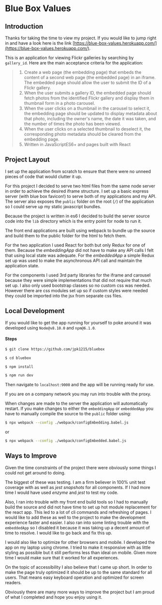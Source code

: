 # Blue Box Values


## Introduction

Thanks for taking the time to view my project. If you would like to jump right in and have a look here is the link [https://blue-box-values.herokuapp.com/](https://blue-box-values.herokuapp.com/).

This is an application for viewing Flickr galleries by searching by `gallery_id`. Here are the main acceptance criteria for the application:

> 1. Create a web page (the embedding page) that embeds the content of a second web page (the embedded page) in an iframe. The embedded page should allow the user to submit the ID of a Flickr gallery.
> 2. When the user submits a gallery ID, the embedded page should fetch photos from the identified Flickr gallery and display them in thumbnail form in a photo carousel.
> 3. When the user clicks on a thumbnail in the carousel to select it, the embedding page should be updated to display metadata about that photo, including the owner's name, the date it was taken, and the number of times the photo has been viewed.
> 4. When the user clicks on a selected thumbnail to deselect it, the corresponding photo metadata should be cleared from the embedding page.
> 5. Written in JavaScriptES6+ and pages built with React

## Project Layout

I set up the application from scratch to ensure that there were no unneed pieces of code that would clutter it up.

For this project I decided to serve two html files from the same node server in order to achieve the desired iframe structure. I set up a basic express server (with blue box favicon!) to serve both of my applications and my API. The server also exposes the `public` folder on the root (`/`) of the application so I could serve up my static javascript bundles.

Because the project is written in es6 I decided to build the server source code into the `lib` directory which is the entry point for node to run it.

The front end applications are built using webpack to bundle up the source and build them to the public folder for the html to fetch them.

For the two application I used React for both but only Redux for one of them. Because the _embeddingApp_ did not have to make any API calls I felt that using local state was adequate. For the _embeddedApp_ a simple Redux set up was used to make the asynchronous API call and maintain the application state.

For the components I used 3rd party libraries for the iframe and carousel because they were simple implementations that did not require that much set up. I also only used bootstrap classes so no custom css was needed. However there are css modules set up so if custom styles were needed they could be imported into the jsx from separate css files.

## Local Development

If you would like to get the app running for yourself to poke around it was developed using `Node@v8.10.0` and `npm@6.1.0`.

#### Steps

```bash
$ git clone https://github.com/jpk1215/bluebox
```

```bash
$ cd bluebox
```

```bash
$ npm install
```

```bash
$ npm run dev
```

Then navigate to `localhost:9000` and the app will be running ready for use. 

If you are on a company network you may run into trouble with the proxy.

When changes are made to the server the application will automatically restart. If you make changes to either the `embeddingApp` or `embeddedApp` you have to manually compile the source to the `public` folder using:

```bash
$ npx webpack --config ./webpack/configEmbedding.babel.js
```
or 

```bash
$ npx webpack --config ./webpack/configEmbedded.babel.js
```

## Ways to Improve

Given the time constraints of the project there were obviously some things I could not get around to doing. 

The biggest of these was testing. I am a firm believer in 100% unit test coverage with as well as _jest snapshots_ for all components. If I had more time I would have used _enzyme_ and _jest_ to test my code. 

Also, I ran into trouble with my front end build tools so I had to manually build the source and did not have time to set up hot module replacement for the react app. This led to a lot of cli commands and refreshing of pages. I would like to add these as well to the project to make the development experience faster and easier. I also ran into some linting trouble with the `embeddedApp` so I disabled it because it was taking up a decent amount of time to resolve. I would like to go back and fix this up.

I would also like to optimize for other browsers and mobile. I developed the app on my laptop using chrome. I tried to make it responsive with as little styling as possible but it still performs less than ideal on mobile. Given more time I would make sure that it worked for all experiences.

On the topic of accessibility I also believe that I came up short. In order to make the page truly optimized it should be up to the same standard for all users. That means easy keyboard operation and optimized for screen readers.

Obviously there are many more ways to improve the project but I am proud of what I completed and hope you enjoy using it.